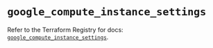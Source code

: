 # `google_compute_instance_settings`

Refer to the Terraform Registry for docs: [`google_compute_instance_settings`](https://registry.terraform.io/providers/hashicorp/google/5.25.0/docs/resources/compute_instance_settings).
